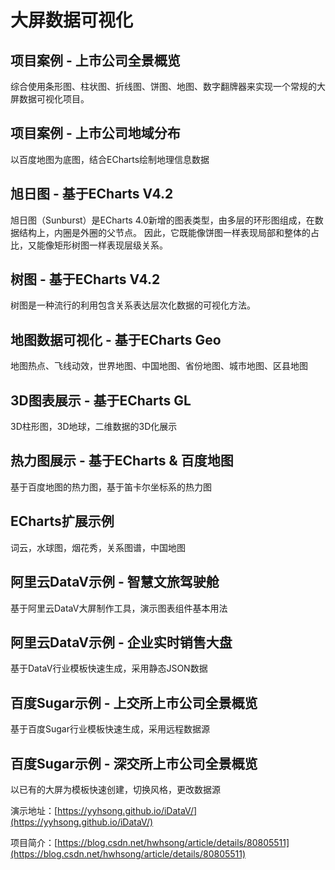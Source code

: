 # 大屏数据可视化

## 项目案例 - 上市公司全景概览 

综合使用条形图、柱状图、折线图、饼图、地图、数字翻牌器来实现一个常规的大屏数据可视化项目。

## 项目案例 - 上市公司地域分布 

以百度地图为底图，结合ECharts绘制地理信息数据

## 旭日图 - 基于ECharts V4.2

旭日图（Sunburst）是ECharts 4.0新增的图表类型，由多层的环形图组成，在数据结构上，内圈是外圈的父节点。
因此，它既能像饼图一样表现局部和整体的占比，又能像矩形树图一样表现层级关系。

## 树图 - 基于ECharts V4.2

树图是一种流行的利用包含关系表达层次化数据的可视化方法。

## 地图数据可视化 - 基于ECharts Geo

地图热点、飞线动效，世界地图、中国地图、省份地图、城市地图、区县地图

## 3D图表展示 - 基于ECharts GL

3D柱形图，3D地球，二维数据的3D化展示

## 热力图展示 - 基于ECharts & 百度地图

基于百度地图的热力图，基于笛卡尔坐标系的热力图

## ECharts扩展示例

词云，水球图，烟花秀，关系图谱，中国地图

## 阿里云DataV示例 - 智慧文旅驾驶舱

基于阿里云DataV大屏制作工具，演示图表组件基本用法

## 阿里云DataV示例 - 企业实时销售大盘

基于DataV行业模板快速生成，采用静态JSON数据

## 百度Sugar示例 - 上交所上市公司全景概览

基于百度Sugar行业模板快速生成，采用远程数据源

## 百度Sugar示例 - 深交所上市公司全景概览

以已有的大屏为模板快速创建，切换风格，更改数据源


演示地址：[https://yyhsong.github.io/iDataV/](https://yyhsong.github.io/iDataV/)

项目简介：[https://blog.csdn.net/hwhsong/article/details/80805511](https://blog.csdn.net/hwhsong/article/details/80805511)